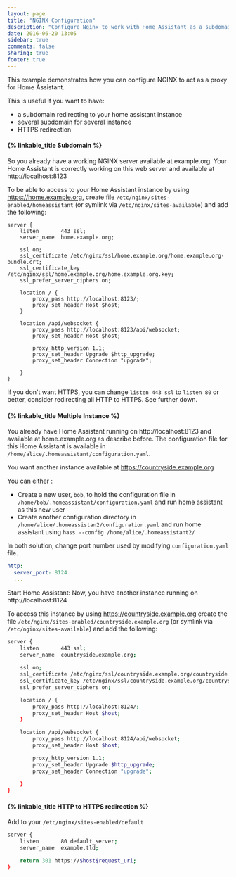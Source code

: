```yaml
---
layout: page
title: "NGINX Configuration"
description: "Configure Nginx to work with Home Assistant as a subdomain"
date: 2016-06-20 13:05
sidebar: true
comments: false
sharing: true
footer: true
---
```


This example demonstrates how you can configure NGINX to act as a proxy for Home Assistant.

This is useful if you want to have:

 * a subdomain redirecting to your home assistant instance
 * several subdomain for several instance
 * HTTPS redirection

#### {% linkable_title Subdomain %}

So you already have a working NGINX server available at example.org. Your Home Assistant is correctly working on this web server and available at http://localhost:8123

To be able to access to your Home Assistant instance by using https://home.example.org, create file `/etc/nginx/sites-enabled/homeassistant` (or symlink via `/etc/nginx/sites-available`) and add the following:

```nginx
server {
    listen       443 ssl;
    server_name  home.example.org;
    
    ssl on;
    ssl_certificate /etc/nginx/ssl/home.example.org/home.example.org-bundle.crt;
    ssl_certificate_key /etc/nginx/ssl/home.example.org/home.example.org.key;
    ssl_prefer_server_ciphers on;

    location / {
        proxy_pass http://localhost:8123/;
        proxy_set_header Host $host;
    }

    location /api/websocket {
        proxy_pass http://localhost:8123/api/websocket;
        proxy_set_header Host $host;

        proxy_http_version 1.1;
        proxy_set_header Upgrade $http_upgrade;
        proxy_set_header Connection "upgrade";

    }
}
```

If you don't want HTTPS, you can change `listen 443 ssl` to `listen 80` or better, consider redirecting all HTTP to HTTPS. See further down.

#### {% linkable_title Multiple Instance %}

You already have Home Assistant running on http://localhost:8123 and available at home.example.org as describe before. The configuration file for this Home Assistant is available in `/home/alice/.homeassistant/configuration.yaml`.

You want another instance available at https://countryside.example.org

You can either :
 * Create a new user, `bob`, to hold the configuration file in `/home/bob/.homeassistant/configuration.yaml` and run home assistant as this new user
 * Create another configuration directory in `/home/alice/.homeassistan2/configuration.yaml` and run home assistant using `hass --config /home/alice/.homeassistant2/`

In both solution, change port number used by modifying `configuration.yaml` file.

```yaml
http:
  server_port: 8124
  ...
```

Start Home Assistant: Now, you have another instance running on http://localhost:8124

To access this instance by using https://countryside.example.org create the file `/etc/nginx/sites-enabled/countryside.example.org` (or symlink via `/etc/nginx/sites-available`) and add the following:

```bash
server {
    listen       443 ssl;
    server_name  countryside.example.org;
    
    ssl on;
    ssl_certificate /etc/nginx/ssl/countryside.example.org/countryside.example.org-bundle.crt;
    ssl_certificate_key /etc/nginx/ssl/countryside.example.org/countryside.example.org.key;
    ssl_prefer_server_ciphers on;

    location / {
        proxy_pass http://localhost:8124/;
        proxy_set_header Host $host;
    }

    location /api/websocket {
        proxy_pass http://localhost:8124/api/websocket;
        proxy_set_header Host $host;

        proxy_http_version 1.1;
        proxy_set_header Upgrade $http_upgrade;
        proxy_set_header Connection "upgrade";

    }
}
```

#### {% linkable_title HTTP to HTTPS redirection %}

Add to your `/etc/nginx/sites-enabled/default`

```bash
server {
    listen       80 default_server;
    server_name  example.tld;

    return 301 https://$host$request_uri;
}
```

